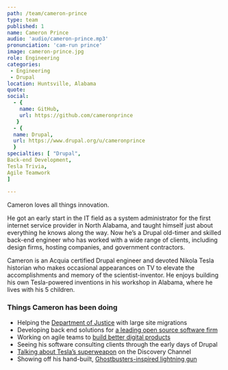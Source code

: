 ```yaml
---
path: /team/cameron-prince
type: team
published: 1
name: Cameron Prince
audio: 'audio/cameron-prince.mp3'
pronunciation: 'cam-run prince'
image: cameron-prince.jpg
role: Engineering
categories:
 - Engineering
 - Drupal
location: Huntsville, Alabama
quote:
social: 
  - {
    name: GitHub,
    url: https://github.com/cameronprince
   }
  - {
  name: Drupal,
  url: https://www.drupal.org/u/cameronprince
  }
specialties: [ "Drupal",
Back-end Development,
Tesla Trivia,
Agile Teamwork
]
  
---
```


Cameron loves all things innovation.

He got an early start in the IT field as a system administrator for the first internet service provider in North Alabama, and taught himself just about everything he knows along the way. Now he’s a Drupal old-timer and skilled back-end engineer who has worked with a wide range of clients, including design firms, hosting companies, and government contractors.

Cameron is an Acquia certified Drupal engineer and devoted Nikola Tesla historian who makes occasional appearances on TV to elevate the accomplishments and memory of the scientist-inventor. He enjoys building his own Tesla-powered inventions in his workshop in Alabama, where he lives with his 5 children.




### Things Cameron has been doing
* Helping the [Department of Justice](https://www.justice.gov/) with large site migrations
* Developing back end solutions for [a leading open source software firm](https://www.redhat.com/en)
* Working on agile teams to [build better digital products](https://www.mediacurrent.com/)
* Seeing his software consulting clients through the early days of Drupal
* [Talking about Tesla’s superweapon](https://www.youtube.com/watch?v=hlWW9WqcGRQ) on the Discovery Channel
* Showing off his hand-built, [Ghostbusters-inspired lightning gun](https://teslauniverse.com/engage/tesla-gun)
